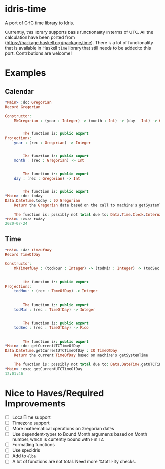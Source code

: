 # idris-time
A port of GHC time library to Idris. 

Currently, this library supports basis functionality in terms of UTC. All the calculation have been ported from (https://hackage.haskell.org/package/time). There is a lot of functionality that is available in Haskell `time` library that still needs to be added to this port. Contributions are welcome!


Examples
========

Calendar
--------

```idris
*Main> :doc Gregorian
Record Gregorian

Constructor:
    MkGregorian : (year : Integer) -> (month : Int) -> (day : Int) -> Gregorian


        The function is: public export
Projections:
    year : (rec : Gregorian) -> Integer


        The function is: public export
    month : (rec : Gregorian) -> Int


        The function is: public export
    day : (rec : Gregorian) -> Int


        The function is: public export
*Main> :doc today
Data.DateTime.today : IO Gregorian
    Return the Gregorian date based on the call to machine's getSystemTime
    
    The function is: possibly not total due to: Data.Time.Clock.Internal.SystemTime.getSystemTime & public export
*Main> :exec today
2020-07-24
```

Time
-----

```idris
*Main> :doc TimeOfDay 
Record TimeOfDay

Constructor:
    MkTimeOfDay : (todHour : Integer) -> (todMin : Integer) -> (todSec : Pico) -> TimeOfDay
        
        
        The function is: public export
Projections:
    todHour : (rec : TimeOfDay) -> Integer
        
        
        The function is: public export
    todMin : (rec : TimeOfDay) -> Integer
        
        
        The function is: public export
    todSec : (rec : TimeOfDay) -> Pico
        
        
        The function is: public export
*Main> :doc getCurrentUTCTimeOfDay 
Data.DateTime.getCurrentUTCTimeOfDay : IO TimeOfDay
    Return the current TimeOfDay based on machine's getSystemTime
    
    The function is: possibly not total due to: Data.DateTime.getUTCTime & public export
*Main> :exec getCurrentUTCTimeOfDay 
12:01:46
```

Nice to Haves/Required Improvements
====================================

- [ ] LocalTime support
- [ ] Timezone support
- [ ] More mathematical operations on Gregorian dates
- [ ] Use dependent-types to Bound Month arguments based on Month number, which is currently bound with Fin 12.
- [ ] Formatting functions
- [ ] Use specidris
- [ ] Add to `elba`
- [ ] A lot of functions are not total. Need more %total-ity checks.
